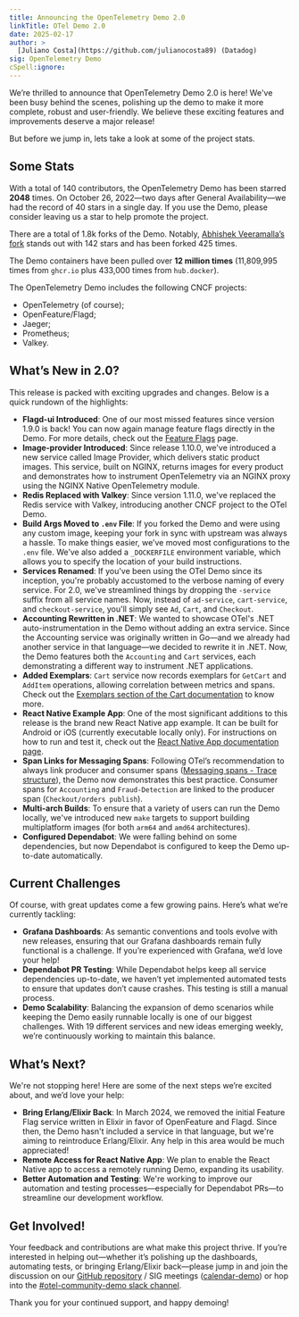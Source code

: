 ```yaml
---
title: Announcing the OpenTelemetry Demo 2.0
linkTitle: OTel Demo 2.0
date: 2025-02-17
author: >
  [Juliano Costa](https://github.com/julianocosta89) (Datadog)
sig: OpenTelemetry Demo
cSpell:ignore:
---
```


We’re thrilled to announce that OpenTelemetry Demo 2.0 is here!
We've been busy behind the scenes, polishing up the demo to make it
more complete, robust and user-friendly. We believe these exciting
features and improvements deserve a major release!

But before we jump in, lets take a look at some of the project stats.

## Some Stats

With a total of 140 contributors, the OpenTelemetry Demo has been starred **2048** times. On
October 26, 2022—two days after General Availability—we had the record of 40 stars in a single day.
If you use the Demo, please consider leaving us a star to help promote the project.

There are a total of 1.8k forks of the Demo. Notably, [Abhishek Veeramalla’s fork][5] stands out
with 142 stars and has been forked 425 times.

The Demo containers have been pulled over **12 million times** (11,809,995 times from `ghcr.io`
plus 433,000 times from `hub.docker`).

The OpenTelemetry Demo includes the following CNCF projects:

- OpenTelemetry (of course);
- OpenFeature/Flagd;
- Jaeger;
- Prometheus;
- Valkey.

## What’s New in 2.0?

This release is packed with exciting upgrades and changes.
Below is a quick rundown of the highlights:

- **Flagd-ui Introduced**: One of our most missed features since version 1.9.0 is back!
You can now again manage feature flags directly in the Demo. For more details,
check out the [Feature Flags][1] page.
- **Image-provider Introduced**: Since release 1.10.0, we've introduced a new service
called Image Provider, which delivers static product images. This service, built on
NGINX, returns images for every product and demonstrates how to instrument
OpenTelemetry via an NGINX proxy using the NGINX Native OpenTelemetry module.
- **Redis Replaced with Valkey**: Since version 1.11.0, we've replaced the Redis service with
Valkey, introducing another CNCF project to the OTel Demo.
- **Build Args Moved to `.env` File**: If you forked the Demo and were using any custom image,
keeping your fork in sync with upstream was always a hassle. To make things easier, we’ve
moved most configurations to the `.env` file. We’ve also added a `_DOCKERFILE` environment
variable, which allows you to specify the location of your build instructions.
- **Services Renamed**: If you've been using the OTel Demo since its inception, you're
probably accustomed to the verbose naming of every service. For 2.0, we've streamlined
things by dropping the `-service` suffix from all service names. Now, instead of `ad-service`,
`cart-service`, and `checkout-service`, you'll simply see `Ad`, `Cart`, and `Checkout`.
- **Accounting Rewritten in .NET**: We wanted to showcase OTel's .NET auto-instrumentation
in the Demo without adding an extra service. Since the Accounting service was originally
written in Go—and we already had another service in that language—we decided to rewrite it
in .NET. Now, the Demo features both the `Accounting` and `Cart` services, each demonstrating
a different way to instrument .NET applications.
- **Added Exemplars**: `Cart` service now records exemplars for `GetCart` and `AddItem` operations,
allowing correlation between metrics and spans. Check out the
[Exemplars section of the Cart documentation][2] to know more.
- **React Native Example App**: One of the most significant additions to this release is the brand
new React Native app example. It can be built for Android or iOS (currently executable locally only).
For instructions on how to run and test it, check out the [React Native App documentation page][3].
- **Span Links for Messaging Spans**: Following OTel’s recommendation to always link producer and
consumer spans ([Messaging spans - Trace structure][4]), the Demo now demonstrates this best practice.
Consumer spans for `Accounting` and `Fraud-Detection` are linked to the producer span
(`Checkout/orders publish`).
- **Multi-arch Builds**: To ensure that a variety of users can run the Demo locally, we've introduced
new `make` targets to support building multiplatform images (for both `arm64` and `amd64` architectures).
- **Configured Dependabot**: We were falling behind on some dependencies, but now Dependabot is
configured to keep the Demo up-to-date automatically.

## Current Challenges

Of course, with great updates come a few growing pains. Here’s what we’re currently tackling:

- **Grafana Dashboards**: As semantic conventions and tools evolve with new releases, ensuring that
our Grafana dashboards remain fully functional is a challenge. If you’re experienced with Grafana,
we’d love your help!
- **Dependabot PR Testing**: While Dependabot helps keep all service dependencies up-to-date, we haven’t
yet implemented automated tests to ensure that updates don’t cause crashes. This testing is still a
manual process.
- **Demo Scalability**: Balancing the expansion of demo scenarios while keeping the Demo easily runnable
locally is one of our biggest challenges. With 19 different services and new ideas emerging weekly,
we’re continuously working to maintain this balance.

## What’s Next?

We're not stopping here! Here are some of the next steps we’re excited about, and we’d love your help:

- **Bring Erlang/Elixir Back**: In March 2024, we removed the initial Feature Flag service written in
Elixir in favor of OpenFeature and Flagd. Since then, the Demo hasn't included a service in that
language, but we're aiming to reintroduce Erlang/Elixir. Any help in this area would be much
appreciated!
- **Remote Access for React Native App**: We plan to enable the React Native app to access a remotely
running Demo, expanding its usability.
- **Better Automation and Testing**: We're working to improve our automation and testing
processes—especially for Dependabot PRs—to streamline our development workflow.

## Get Involved!

Your feedback and contributions are what make this project thrive. If you’re interested in helping
out—whether it’s polishing up the dashboards, automating tests, or bringing Erlang/Elixir back—please
jump in and join the discussion on our [GitHub repository][6] / SIG meetings ([calendar-demo][7])
or hop into the [#otel-community-demo slack channel][8].

Thank you for your continued support, and happy demoing!

[1]: https://opentelemetry.io/docs/demo/feature-flags/
[2]: https://opentelemetry.io/docs/demo/services/cart/#exemplars
[3]: https://opentelemetry.io/docs/demo/services/react-native-app/
[4]: https://opentelemetry.io/docs/specs/semconv/messaging/messaging-spans/#trace-structure
[5]: https://github.com/iam-veeramalla/ultimate-devops-project-demo
[6]: https://github.com/open-telemetry/opentelemetry-demo
[7]: https://groups.google.com/a/opentelemetry.io/g/calendar-demo-app
[8]: https://cloud-native.slack.com/archives/C03B4CWV4DA
